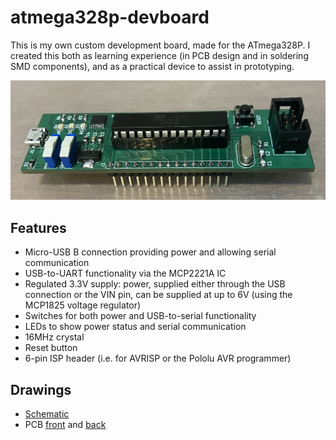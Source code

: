 # atmega328p-devboard

This is my own custom development board, made for the ATmega328P. I created this both as learning experience (in PCB design and in soldering SMD components), and as a practical device to assist in prototyping.

![PCB Image](https://github.com/sam-james-harding/atmega328p-devboard/blob/main/rev_1/documents/pcb.png)

## Features
- Micro-USB B connection providing power and allowing serial communication
- USB-to-UART functionality via the MCP2221A IC
- Regulated 3.3V supply: power, supplied either through the USB connection or the VIN pin, can be supplied at up to 6V (using the MCP1825 voltage regulator)
- Switches for both power and USB-to-serial functionality
- LEDs to show power status and serial communication
- 16MHz crystal
- Reset button
- 6-pin ISP header (i.e. for AVRISP or the Pololu AVR programmer)

## Drawings
- [Schematic](https://github.com/sam-james-harding/atmega328p-devboard/blob/main/rev_1/documents/Schematic.pdf)
- PCB [front](https://github.com/sam-james-harding/atmega328p-devboard/blob/main/rev_1/documents/PCB%20Front.pdf)
and [back](https://github.com/sam-james-harding/atmega328p-devboard/blob/main/rev_1/documents/PCB%20Back.pdf)
